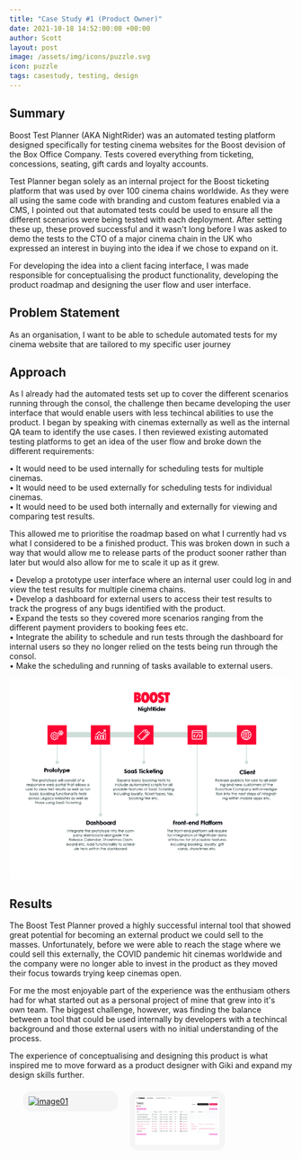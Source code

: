 ```yaml
---
title: "Case Study #1 (Product Owner)"
date: 2021-10-18 14:52:00:00 +00:00
author: Scott
layout: post
image: /assets/img/icons/puzzle.svg
icon: puzzle
tags: casestudy, testing, design
---
```


<h2>Summary</h2>

Boost Test Planner (AKA NightRider) was an automated testing platform designed specifically for testing cinema websites for the Boost devision of the Box Office Company. Tests covered everything from ticketing, concessions, seating, gift cards and loyalty accounts.

Test Planner began solely as an internal project for the Boost ticketing platform that was used by over 100 cinema chains worldwide. As they were all using the same code with branding and custom features enabled via a CMS, I pointed out that automated tests could be used to ensure all the different scenarios were being tested with each deployment. After setting these up, these proved successful and it wasn't long before I was asked to demo the tests to the CTO of a major cinema chain in the UK who expressed an interest in buying into the idea if we chose to expand on it. 

For developing the idea into a client facing interface, I was made responsible for conceptualising the product functionality, developing the product roadmap and designing the user flow and user interface. 

<h2>Problem Statement</h2> 

As an organisation, I want to be able to schedule automated tests for my cinema website that are tailored to my specific user journey

<h2>Approach</h2>

As I already had the automated tests set up to cover the different scenarios running through the consol, the challenge then became developing the user interface that would enable users with less techincal abilities to use the product. I began by speaking with cinemas externally as well as the internal QA team to identify the use cases. I then reviewed existing automated testing platforms to get an idea of the user flow and broke down the different requirements:

• It would need to be used internally for scheduling tests for multiple cinemas.<br>
• It would need to be used externally for scheduling tests for individual cinemas.<br>
• It would need to be used both internally and externally for viewing and comparing test results.

This allowed me to prioritise the roadmap based on what I currently had vs what I considered to be a finished product. This was broken down in such a way that would allow me to release parts of the product sooner rather than later but would also allow for me to scale it up as it grew. 

• Develop a prototype user interface where an internal user could log in and view the test results for multiple cinema chains. <br>
• Develop a dashboard for external users to access their test results to track the progress of any bugs identified with the product. <br> 
• Expand the tests so they covered more scenarios ranging from the different payment providers to booking fees etc. <br>
• Integrate the ability to schedule and run tests through the dashboard for internal users so they no longer relied on the tests being run through the consol. <br>
• Make the scheduling and running of tasks available to external users.

<div class="imgblock">
    <img src="/assets/img/nightrider3.jpg"/>
</div>

<h2>Results</h2>

The Boost Test Planner proved a highly successful internal tool that showed great potential for becoming an external product we could sell to the masses. Unfortunately, before we were able to reach the stage where we could sell this externally, the COVID pandemic hit cinemas worldwide and the company were no longer able to invest in the product as they moved their focus towards trying keep cinemas open. 

For me the most enjoyable part of the experience was the enthusiam others had for what started out as a personal project of mine that grew into it's own team. The biggest challenge, however, was finding the balance between a tool that could be used internally by developers with a techincal background and those external users with no initial understanding of the process. 

The experience of conceptualising and designing this product is what inspired me to move forward as a product designer with Giki and expand my design skills further. 

<style>
.lb-album{
	width: 100%;
    display: table;
	margin: 0 auto;
    list-style-type: none;
    margin-top: 20px;

}
.lb-album li{
	float: left;
	margin-right: 20px;
	position: relative;
    list-style-type: none;
}
.lb-album li > a,
.lb-album li > a img{
	display: block;
}
.lb-album li > a{
	width: 150px;
	position: relative;
	padding: 10px;
	background: #F5F5F5;
	border-radius: 16px;
    margin-bottom: 20px;
}

.lb-album li > a span{
	position: absolute;
	width: 150px;
	top: 10px;
	left: 10px;
	text-align: center;
	line-height: 150px;
	color: rgba(27,54,81,0.8);
	font-size: 24px;
	opacity: 0;
	background: 
		radial-gradient(
			center, 
			ellipse cover, 
			rgba(255,255,255,0.56) 0%,
			rgba(241,210,194,1) 100%
		);
	transition: opacity 0.3s linear;
}
.lb-album li > a:hover span{
	opacity: 1;
}

.lb-overlay{
	width: 0px;
	height: 0px;
	position: fixed;
	overflow: hidden;
	left: 0px;
	top: 0px;
	padding: 0px;
	z-index: 999999;
	text-align: center;
	background: 
		radial-gradient(
			center, 
			ellipse cover, 
			rgba(255,255,255,0.56) 0%,
			rgba(241,210,194,1) 100%
		);
}

.lb-overlay > div{
	position: relative;
	color: rgba(27,54,81,0.8);
	width: 550px;
	height: 80px;
	margin: 40px auto 0px auto;
}
.lb-overlay div h3,
.lb-overlay div p{
	padding: 0px 20px;
	width: 200px;
	height: 60px;
}
.lb-overlay div h3{
	font-size: 36px;
	float: left;
	text-align: right;
	border-right: 1px solid rgba(27,54,81,0.4);
}
.lb-overlay div h3 span,
.lb-overlay div p{
	font-size: 16px;
	font-style: italic;
}
.lb-overlay div h3 span{
	display: block;
	line-height: 6px;
}
.lb-overlay div p{
	font-size: 14px;
	text-align: left;
	float: left;
	width: 260px;
}

.lb-overlay a.lb-close{
	z-index: 1001;
	color: #000000;
	position: absolute;
	top: 100px;
	left: 50%;
	font-size: 15px;
	line-height: 26px;
	text-align: center;
	width: 145px;
	height: 23px;
	overflow: hidden;
	margin-left: -55px;
	opacity: 0;
    font-family: HKGrotesk-Medium;
}

.lb-overlay a.lb-close: hover{
    text-decoration: underline;
}

.lb-overlay:target {
	width: auto;
	height: auto;
	bottom: 0px;
	right: 0px;
	padding: 80px 100px 120px 100px;
    background: #F5F5F5;
    overflow: scroll;
}

.lb-overlay:target img,
.lb-overlay:target a.lb-close{
	opacity: 1;
    text-decoration: underline;
}

.lb-overlay:target img {
	animation: fadeInScale 1.2s ease-in-out;
    margin-top: 55px;
    width: 60% !important;
}

@keyframes fadeInScale {
  0% { transform: scale(0.6); opacity: 0; }
  100% { transform: scale(1); opacity: 1; }
}

.portfolio1 h2 {
    margin-bottom: 20px;
}

.portfolio1 {
    margin-bottom: 20px;
}

.portfolioimg {
    max-height: 100%;
}

.lb-album li > a, .lb-album li > a img {
    margin: 0 auto;
}

.portfoliomobile {
    max-width: 350px;
}

.quotes {
    list-style-type: none;
    padding: 0;
    margin-top: 20px;
    margin-left: 0px;
}

.quotes li {
    list-style-type: none;
    font-family: HKGrotesk-Bold !important;
    
}

hr {
    margin: 40px auto;
    border: 0.5px solid #d1d1d1;
}

@media only screen and (min-device-width : 0px) and (max-device-width : 480px) and (orientation : portrait) { 

.lb-album li > a {
    width: 105px;
    margin-bottom: 20px !important;
}

.lb-overlay:target img {
	animation: fadeInScale 1.2s ease-in-out;
    margin-top: 80px;
    width: 95% !important;
}

.lb-overlay a.lb-close {
    top: 30px;
}

.lb-overlay:target {
    padding: 0px;
    z-index: 99999;
}

}

</style>

<ul class="lb-album">
	<li>
		<a href="#image-6">
			<img src="/assets/img/nightrider1.jpg" class="portfolioimg" alt="image01">
		</a>
        <div class="lb-overlay" id="image-6">
            <img src="/assets/img/nightrider1.jpg" alt="image01" />
            <a href="#page" class="lb-close">Return to Case Study</a>    
        </div>
	</li>
	<li>
		<a href="#image-7">
			<img src="/assets/img/nightrider2.jpg" class="portfolioimg" alt="image01">
		</a>
        <div class="lb-overlay" id="image-7">
            <img src="/assets/img/nightrider2.jpg" alt="image01" />
            <a href="#page" class="lb-close">Return to Case Study</a>    
        </div>
	</li>
</ul>
